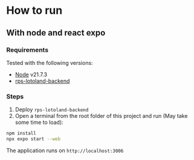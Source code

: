 # How to run

## With node and react expo

### Requirements

Tested with the following versions:

- [Node](https://nodejs.org/en) v21.7.3
- [rps-lotoland-backend](https://github.com/DavidNS/rps-lottoland-backend)

### Steps

1) Deploy `rps-lotoland-backend`
2) Open a terminal from the root folder of this project and run (May take some time to load):

```bash
npm install
npx expo start --web
```

The application runs on `http://localhost:3006`